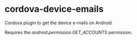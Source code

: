 cordova-device-emails
=====================

Cordova plugin to get the device e-mails on Android

Requires the *android.permission.GET_ACCOUNTS* permission.
